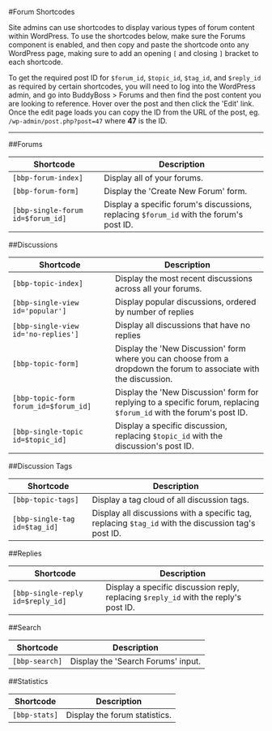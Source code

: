 #Forum Shortcodes

Site admins can use shortcodes to display various types of forum content within WordPress. To use the shortcodes below, make sure the Forums component is enabled, and then copy and paste the shortcode onto any WordPress page, making sure to add an opening `[` and closing `]` bracket to each shortcode.

To get the required post ID for `$forum_id`, `$topic_id`, `$tag_id`, and `$reply_id` as required by certain shortcodes, you will need to log into the WordPress admin, and go into BuddyBoss > Forums and then find the post content you are looking to reference. Hover over the post and then click the 'Edit' link. Once the edit page loads you can copy the ID from the URL of the post, eg. `/wp-admin/post.php?post=47` where **47** is the ID.

---

##Forums

|Shortcode|Description|
|---|---|
|`[bbp-forum-index]`|Display all of your forums.|
|`[bbp-forum-form]`|Display the 'Create New Forum' form.|
|`[bbp-single-forum id=$forum_id]`|Display a specific forum's discussions, replacing `$forum_id` with the forum's post ID.|

##Discussions

|Shortcode|Description|
|---|---|
|`[bbp-topic-index]`|Display the most recent discussions across all your forums.|
|`[bbp-single-view id='popular']`|Display popular discussions, ordered by number of replies|
|`[bbp-single-view id='no-replies']`|Display all discussions that have no replies|
|`[bbp-topic-form]`|Display the 'New Discussion' form where you can choose from a dropdown the forum to associate with the discussion.|
|`[bbp-topic-form forum_id=$forum_id]`|Display the 'New Discussion' form for replying to a specific forum, replacing `$forum_id` with the forum's post ID.|
|`[bbp-single-topic id=$topic_id]`|Display a specific discussion, replacing `$topic_id` with the discussion's post ID.|

##Discussion Tags

|Shortcode|Description|
|---|---|
|`[bbp-topic-tags]`|Display a tag cloud of all discussion tags.|
|`[bbp-single-tag id=$tag_id]`|Display all discussions with a specific tag, replacing `$tag_id` with the discussion tag's post ID.|

##Replies

|Shortcode|Description|
|---|---|
|`[bbp-single-reply id=$reply_id]`|Display a specific discussion reply, replacing `$reply_id` with the reply's post ID.|

##Search

|Shortcode|Description|
|---|---|
|`[bbp-search]`|Display the 'Search Forums' input.|

##Statistics

|Shortcode|Description|
|---|---|
|`[bbp-stats]`|Display the forum statistics.|
